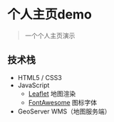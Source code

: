 # 个人主页demo
> 一个个人主页演示

## 技术栈
- HTML5 / CSS3  
- JavaScript  
  - [Leaflet](https://leafletjs.com/) 地图渲染  
  - [FontAwesome](https://fontawesome.com/) 图标字体  
- GeoServer WMS（地图服务端）

